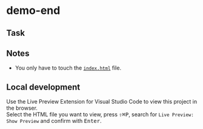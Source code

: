 # demo-end

## Task

## Notes

- You only have to touch the [`index.html`](./index.html) file.

## Local development

Use the Live Preview Extension for Visual Studio Code to view this project in the browser.  
Select the HTML file you want to view, press <kbd>⇧</kbd><kbd>⌘</kbd><kbd>P</kbd>, search for `Live Preview: Show Preview` and confirm with <kbd>Enter</kbd>.
